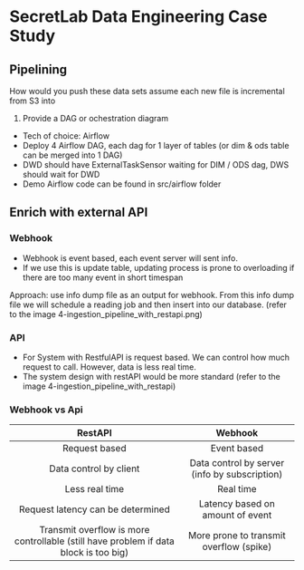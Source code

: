# SecretLab Data Engineering Case Study

## Pipelining
How would you push these data sets assume each new file is incremental from S3 into
1. Provide a DAG or ochestration diagram
- Tech of choice: Airflow
- Deploy 4 Airflow DAG, each dag for 1 layer of tables (or dim & ods table can be merged into 1 DAG)
- DWD should have ExternalTaskSensor waiting for DIM / ODS dag, DWS should wait for DWD
- Demo Airflow code can be found in src/airflow folder


## Enrich with external API
### Webhook
- Webhook is event based, each event server will sent info.
- If we use this is update table, updating process is prone to overloading if there are too many event in short timespan

Approach: use info dump file as an output for webhook. From this info dump file we will schedule a reading job and then insert into our database. (refer to the image 4-ingestion_pipeline_with_restapi.png)

### API
- For System with RestfulAPI is request based. We can control how much request to call. However, data is less real time.
- The system design with restAPI would be more standard (refer to the image 4-ingestion_pipeline_with_restapi)

### Webhook vs Api
| RestAPI | Webhook  |
|:---:    |  :---:   |
|  Request based   |    Event based     |
|  Data control by client   |    Data control by server (info by subscription)   |
|  Less real time           |    Real time     |  
|  Request latency can be determined |  Latency based on amount of event |   
|  Transmit overflow is more controllable (still have problem if data block is too big) | More prone to transmit overflow (spike)  |
